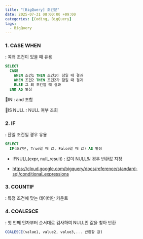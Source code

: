 ```yaml
---
title: "[BigQuery] 조건문"
date: 2025-07-31 08:00:00 +09:00
categories: [Coding, BigQuery]
tags:
  - BigQuery
---
```


### 1. CASE WHEN

: 여러 조건이 있을 때 유용

```sql
SELECT
  CASE
    WHEN 조건1 THEN 조건1이 참일 때 결과
    WHEN 조건2 THEN 조건2가 참일 때 결과
    ELSE 그 외 조건일 때 결과
  END AS 별칭
```

📍IN : and 조합

📍IS NULL : NULL 여부 조회

### 2. IF

: 단일 조건일 경우 유용

```sql
SELECT
  IF(조건문, True일 때 값, False일 때 값) AS 별칭
```

- IFNULL(expr, null_result) : 값이 NULL일 경우 반환값 지정

- https://cloud.google.com/bigquery/docs/reference/standard-sql/conditional_expressions

### 3. COUNTIF

: 특정 조건에 맞는 데이터만 카운트

### 4. COALESCE

: 첫 번째 인자부터 순서대로 검사하여 NULL인 값을 찾아 반환

```sql
COALESCE(value1, value2, value3,... 반환할 값)
```